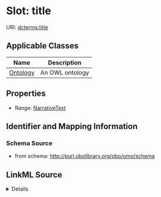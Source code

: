 # Slot: title

URI: [dcterms:title](http://purl.org/dc/terms/title)



<!-- no inheritance hierarchy -->




## Applicable Classes

| Name | Description |
| --- | --- |
[Ontology](Ontology.md) | An OWL ontology






## Properties

* Range: [NarrativeText](NarrativeText.md)







## Identifier and Mapping Information







### Schema Source


* from schema: http://purl.obolibrary.org/obo/omo/schema




## LinkML Source

<details>
```yaml
name: title
from_schema: http://purl.obolibrary.org/obo/omo/schema
rank: 1000
slot_uri: dcterms:title
alias: title
domain_of:
- Ontology
range: narrative text

```
</details>